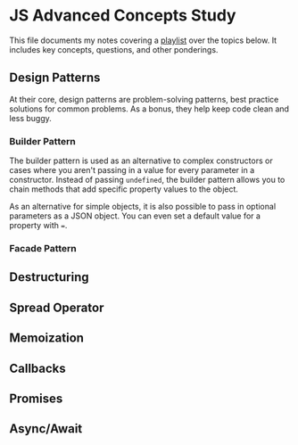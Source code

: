 # JS Advanced Concepts Study

This file documents my notes covering a [playlist](https://www.youtube.com/playlist?list=PLj9uZuEI0pcyIL6CXw4qoYsGhyBZkhKlv) over the topics below.  It includes key concepts, questions, and other ponderings.

## Design Patterns

At their core, design patterns are problem-solving patterns, best practice solutions for common problems.  As a bonus, they help keep code clean and less buggy.

### Builder Pattern

The builder pattern is used as an alternative to complex constructors or cases where you aren't passing in a value for every parameter in a constructor.  Instead of passing `undefined`, the builder pattern allows you to chain methods that add specific property values to the object.

As an alternative for simple objects, it is also possible to pass in optional parameters as a JSON object.  You can even set a default value for a property with `=`.

### Facade Pattern



## Destructuring

## Spread Operator

## Memoization

## Callbacks

## Promises

## Async/Await
